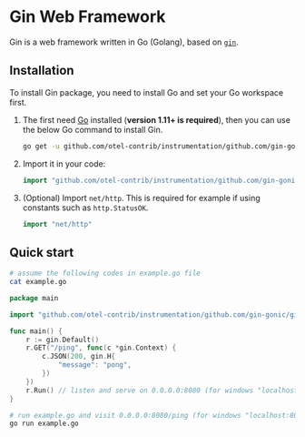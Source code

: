 # Gin Web Framework

Gin is a web framework written in Go (Golang), based on [`gin`](https://github.com/gin-gonic/gin/).

## Installation

To install Gin package, you need to install Go and set your Go workspace first.

1. The first need [Go](https://golang.org/) installed (**version 1.11+ is required**), then you can use the below Go
   command to install Gin.

    ```sh
    go get -u github.com/otel-contrib/instrumentation/github.com/gin-gonic/gin
    ```

2. Import it in your code:

    ```go
    import "github.com/otel-contrib/instrumentation/github.com/gin-gonic/gin"
    ```

3. (Optional) Import `net/http`. This is required for example if using constants such as `http.StatusOK`.

    ```go
    import "net/http"
    ```

## Quick start

```sh
# assume the following codes in example.go file
cat example.go
```

```go
package main

import "github.com/otel-contrib/instrumentation/github.com/gin-gonic/gin"

func main() {
    r := gin.Default()
    r.GET("/ping", func(c *gin.Context) {
        c.JSON(200, gin.H{
            "message": "pong",
        })
    })
    r.Run() // listen and serve on 0.0.0.0:8080 (for windows "localhost:8080")
}
```

```sh
# run example.go and visit 0.0.0.0:8080/ping (for windows "localhost:8080/ping") on browser
go run example.go
```

